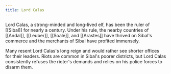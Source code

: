 ```yaml
---
title: Lord Calas
---
```


Lord Calas, a strong-minded and long-lived elf, has been the ruler of [[Sibal]] for nearly a century. Under his rule, the nearby countries of [[Andal]], [[Leuber]], [[Soale]], and [[Arastes]] have thrived on Sibal's commerce and the merchants of Sibal have profited immensely.

Many resent Lord Calas's long reign and would rather see shorter offices for their leaders. Riots are common in Sibal's poorer districts, but Lord Calas consistently refuses the rioter's demands and relies on his police forces to disarm them.
